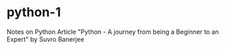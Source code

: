# python-1
Notes on Python Article "Python - A journey from being a Beginner to an Expert" by Suvro Banerjee
